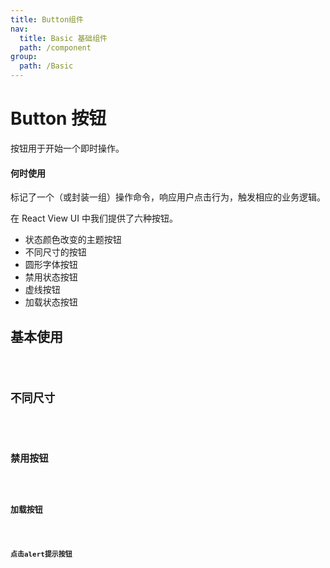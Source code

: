 ```yaml
---
title: Button组件
nav:
  title: Basic 基础组件
  path: /component
group:
  path: /Basic
---
```


# Button 按钮

按钮用于开始一个即时操作。

#### 何时使用

<p>标记了一个（或封装一组）操作命令，响应用户点击行为，触发相应的业务逻辑。</p>
<p></p>
<p>在 React View UI 中我们提供了六种按钮。</p>

- 状态颜色改变的主题按钮
- 不同尺寸的按钮
- 圆形字体按钮
- 禁用状态按钮
- 虚线按钮
- 加载状态按钮

## 基本使用

<code src="./demo/index1.tsx" />

## 不同尺寸

<code src="./demo/index2.tsx" />

## 禁用按钮

<code src="./demo/index3.tsx" />


## 加载按钮

<code src="./demo/index4.tsx" />


## 点击alert提示按钮

<code src="./demo/index5.tsx" />

<API></API>
